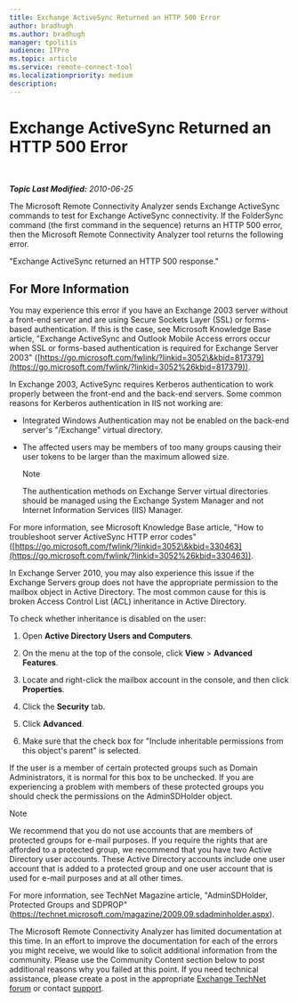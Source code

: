 ```yaml
---
title: Exchange ActiveSync Returned an HTTP 500 Error
author: bradhugh
ms.author: bradhugh
manager: tpolitis
audience: ITPro 
ms.topic: article 
ms.service: remote-connect-tool
ms.localizationpriority: medium
description: 
---
```


<div data-xmlns="https://www.w3.org/1999/xhtml">

<div class="topic" data-xmlns="https://www.w3.org/1999/xhtml" data-msxsl="urn:schemas-microsoft-com:xslt" data-cs="https://msdn.microsoft.com/">

<div data-asp="https://msdn2.microsoft.com/asp">

# Exchange ActiveSync Returned an HTTP 500 Error

</div>

<div id="mainSection">

<div id="mainBody">

<span> </span>

_**Topic Last Modified:** 2010-06-25_

The Microsoft Remote Connectivity Analyzer sends Exchange ActiveSync commands to test for Exchange ActiveSync connectivity. If the FolderSync command (the first command in the sequence) returns an HTTP 500 error, then the Microsoft Remote Connectivity Analyzer tool returns the following error.

"Exchange ActiveSync returned an HTTP 500 response."

<div>

## For More Information

You may experience this error if you have an Exchange 2003 server without a front-end server and are using Secure Sockets Layer (SSL) or forms-based authentication. If this is the case, see Microsoft Knowledge Base article, "Exchange ActiveSync and Outlook Mobile Access errors occur when SSL or forms-based authentication is required for Exchange Server 2003" ([https://go.microsoft.com/fwlink/?linkid=3052\&kbid=817379](https://go.microsoft.com/fwlink/?linkid=3052%26kbid=817379)).

In Exchange 2003, ActiveSync requires Kerberos authentication to work properly between the front-end and the back-end servers. Some common reasons for Kerberos authentication in IIS not working are:

  - Integrated Windows Authentication may not be enabled on the back-end server's "/Exchange" virtual directory.

  - The affected users may be members of too many groups causing their user tokens to be larger than the maximum allowed size.
    
    <div class="alert">
    

    > [!NOTE]
    > The authentication methods on Exchange Server virtual directories should be managed using the Exchange System Manager and not Internet Information Services (IIS) Manager.

    
    </div>

For more information, see Microsoft Knowledge Base article, "How to troubleshoot server ActiveSync HTTP error codes" ([https://go.microsoft.com/fwlink/?linkid=3052\&kbid=330463](https://go.microsoft.com/fwlink/?linkid=3052%26kbid=330463)).

In Exchange Server 2010, you may also experience this issue if the Exchange Servers group does not have the appropriate permission to the mailbox object in Active Directory. The most common cause for this is broken Access Control List (ACL) inheritance in Active Directory.

To check whether inheritance is disabled on the user:

1.  Open **Active Directory Users and Computers**.

2.  On the menu at the top of the console, click **View** \> **Advanced Features**.

3.  Locate and right-click the mailbox account in the console, and then click **Properties**.

4.  Click the **Security** tab.

5.  Click **Advanced**.

6.  Make sure that the check box for "Include inheritable permissions from this object's parent" is selected.

If the user is a member of certain protected groups such as Domain Administrators, it is normal for this box to be unchecked. If you are experiencing a problem with members of these protected groups you should check the permissions on the AdminSDHolder object.

<div class="alert">


> [!NOTE]
> We recommend that you do not use accounts that are members of protected groups for e-mail purposes. If you require the rights that are afforded to a protected group, we recommend that you have two Active Directory user accounts. These Active Directory accounts include one user account that is added to a protected group and one user account that is used for e-mail purposes and at all other times.


</div>

For more information, see TechNet Magazine article, "AdminSDHolder, Protected Groups and SDPROP" (<https://technet.microsoft.com/magazine/2009.09.sdadminholder.aspx>).

The Microsoft Remote Connectivity Analyzer has limited documentation at this time. In an effort to improve the documentation for each of the errors you might receive, we would like to solicit additional information from the community. Please use the Community Content section below to post additional reasons why you failed at this point. If you need technical assistance, please create a post in the appropriate [Exchange TechNet forum](https://go.microsoft.com/fwlink/?linkid=73420) or contact [support](https://go.microsoft.com/fwlink/?linkid=8158).

</div>

</div>

<span> </span>

</div>

</div>

</div>

